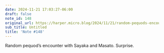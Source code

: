 ```yaml
---
date: 2024-11-21 17:03:27-06:00
draft: false
note_id: 148
original_url: https://harper.micro.blog/2024/11/21/random-pequods-encounter.html
sub_title: Untitled
title: 'Note #148'
---
```


Random pequod’s encounter with Sayaka and Masato. Surprise.